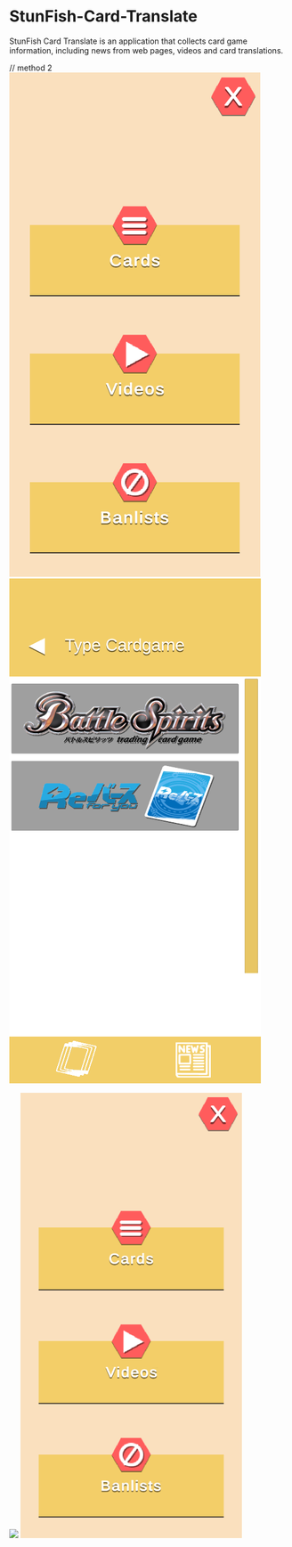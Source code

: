 # StunFish-Card-Translate
StunFish Card Translate is an application that collects card game information, including news from web pages, videos and card translations.

// method 2
![Test Image 3](https://github.com/l3allil2onz/StunFish-Card-Translate/blob/main/Images/1.png)
![Test Image 4](https://github.com/l3allil2onz/StunFish-Card-Translate/blob/main/Images/2.png)

  <img src="https://github-readme-stats.vercel.app/api/pin/?username=l3allil2onz&repo=MadWasteBin&theme=tokyonight" height="110" />
  <img src="Images/1.png" height="800" /> 

